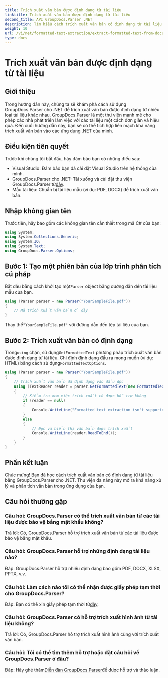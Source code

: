 ```yaml
---
title: Trích xuất văn bản được định dạng từ tài liệu
linktitle: Trích xuất văn bản được định dạng từ tài liệu
second_title: API GroupDocs.Parser .NET
description: Tìm hiểu cách trích xuất văn bản có định dạng từ tài liệu bằng GroupDocs.Parser cho .NET. Trích xuất văn bản đơn giản và hiệu quả cho các ứng dụng của bạn.
weight: 10
url: /vi/net/formatted-text-extraction/extract-formatted-text-from-document/
type: docs
---
```

# Trích xuất văn bản được định dạng từ tài liệu

## Giới thiệu
Trong hướng dẫn này, chúng ta sẽ khám phá cách sử dụng GroupDocs.Parser cho .NET để trích xuất văn bản được định dạng từ nhiều loại tài liệu khác nhau. GroupDocs.Parser là một thư viện mạnh mẽ cho phép các nhà phát triển làm việc với các tài liệu một cách đơn giản và hiệu quả. Đến cuối hướng dẫn này, bạn sẽ có thể tích hợp liền mạch khả năng trích xuất văn bản vào các ứng dụng .NET của mình.
## Điều kiện tiên quyết
Trước khi chúng tôi bắt đầu, hãy đảm bảo bạn có những điều sau:
- Visual Studio: Đảm bảo bạn đã cài đặt Visual Studio trên hệ thống của mình.
-  GroupDocs.Parser cho .NET: Tải xuống và cài đặt thư viện GroupDocs.Parser từ[đây](https://releases.groupdocs.com/parser/net/).
- Mẫu tài liệu: Chuẩn bị tài liệu mẫu (ví dụ: PDF, DOCX) để trích xuất văn bản.
## Nhập không gian tên
Trước tiên, hãy bao gồm các không gian tên cần thiết trong mã C# của bạn:
```csharp
using System;
using System.Collections.Generic;
using System.IO;
using System.Text;
using GroupDocs.Parser.Options;
```
## Bước 1: Tạo một phiên bản của lớp trình phân tích cú pháp
 Bắt đầu bằng cách khởi tạo một`Parser` object bằng đường dẫn đến tài liệu mẫu của bạn.
```csharp
using (Parser parser = new Parser("YourSampleFile.pdf"))
{
    // Mã trích xuất văn bản ở đây
}
```
 Thay thế`"YourSampleFile.pdf"` với đường dẫn đến tệp tài liệu của bạn.

## Bước 2: Trích xuất văn bản có định dạng
 Trong`using` chặn, sử dụng`GetFormattedText` phương pháp trích xuất văn bản được định dạng từ tài liệu. Chỉ định định dạng đầu ra mong muốn (ví dụ: HTML) bằng cách sử dụng`FormattedTextOptions`.
```csharp
using (Parser parser = new Parser("YourSampleFile.pdf"))
{
    // Trích xuất văn bản đã định dạng vào đầu đọc
    using (TextReader reader = parser.GetFormattedText(new FormattedTextOptions(FormattedTextMode.Html)))
    {
        // Kiểm tra xem việc trích xuất có được hỗ trợ không
        if (reader == null)
        {
            Console.WriteLine("Formatted text extraction isn't supported.");
        }
        else
        {
            // Đọc và hiển thị văn bản được trích xuất
            Console.WriteLine(reader.ReadToEnd());
        }
    }
}
```

## Phần kết luận
Chúc mừng! Bạn đã học cách trích xuất văn bản có định dạng từ tài liệu bằng GroupDocs.Parser cho .NET. Thư viện đa năng này mở ra khả năng xử lý và phân tích văn bản trong ứng dụng của bạn.

## Câu hỏi thường gặp
### Câu hỏi: GroupDocs.Parser có thể trích xuất văn bản từ các tài liệu được bảo vệ bằng mật khẩu không?
Trả lời: Có, GroupDocs.Parser hỗ trợ trích xuất văn bản từ các tài liệu được bảo vệ bằng mật khẩu.
### Câu hỏi: GroupDocs.Parser hỗ trợ những định dạng tài liệu nào?
Đáp: GroupDocs.Parser hỗ trợ nhiều định dạng bao gồm PDF, DOCX, XLSX, PPTX, v.v.
### Câu hỏi: Làm cách nào tôi có thể nhận được giấy phép tạm thời cho GroupDocs.Parser?
 Đáp: Bạn có thể xin giấy phép tạm thời từ[đây](https://purchase.groupdocs.com/temporary-license/).
### Câu hỏi: GroupDocs.Parser có hỗ trợ trích xuất hình ảnh từ tài liệu không?
Trả lời: Có, GroupDocs.Parser hỗ trợ trích xuất hình ảnh cùng với trích xuất văn bản.
### Câu hỏi: Tôi có thể tìm thêm hỗ trợ hoặc đặt câu hỏi về GroupDocs.Parser ở đâu?
 Đáp: Hãy ghé thăm[Diễn đàn GroupDocs.Parser](https://forum.groupdocs.com/c/parser/17)để được hỗ trợ và thảo luận.